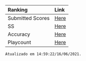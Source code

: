 |Ranking|Link|
|:-------------|:------------------|
|Submitted Scores|[Here](./submitted-scores.html)|
|SS|[Here](./SS.html)|
|Accuracy|[Here](./Accuracy.html)|
|Playcount|[Here](./Playcount.html)|

```
Atualizado em 14:59:22/16/06/2021.
```
